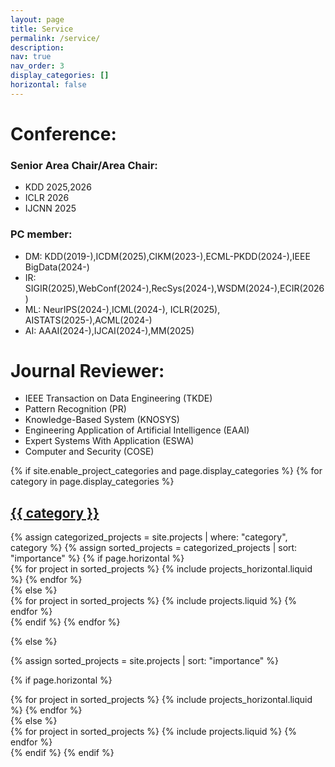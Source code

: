 ```yaml
---
layout: page
title: Service
permalink: /service/
description: 
nav: true
nav_order: 3
display_categories: []
horizontal: false
---
```


# Conference:

### Senior Area Chair/Area Chair:

- KDD 2025,2026
- ICLR 2026
- IJCNN 2025

### PC member:

- DM: KDD(2019-),ICDM(2025),CIKM(2023-),ECML-PKDD(2024-),IEEE BigData(2024-) 
- IR: SIGIR(2025),WebConf(2024-),RecSys(2024-),WSDM(2024-),ECIR(2026)
- ML: NeurIPS(2024-),ICML(2024-), ICLR(2025), AISTATS(2025-),ACML(2024-)
- AI: AAAI(2024-),IJCAI(2024-),MM(2025)

# Journal Reviewer:

- IEEE Transaction on Data Engineering (TKDE)
- Pattern Recognition (PR)
- Knowledge-Based System (KNOSYS)
- Engineering Application of Artificial Intelligence (EAAI)
- Expert Systems With Application (ESWA)
- Computer and Security (COSE)

<!-- pages/projects.md -->
<div class="projects">
{% if site.enable_project_categories and page.display_categories %}
  <!-- Display categorized projects -->
  {% for category in page.display_categories %}
  <a id="{{ category }}" href=".#{{ category }}">
    <h2 class="category">{{ category }}</h2>
  </a>
  {% assign categorized_projects = site.projects | where: "category", category %}
  {% assign sorted_projects = categorized_projects | sort: "importance" %}
  <!-- Generate cards for each project -->
  {% if page.horizontal %}
  <div class="container">
    <div class="row row-cols-1 row-cols-md-2">
    {% for project in sorted_projects %}
      {% include projects_horizontal.liquid %}
    {% endfor %}
    </div>
  </div>
  {% else %}
  <div class="row row-cols-1 row-cols-md-3">
    {% for project in sorted_projects %}
      {% include projects.liquid %}
    {% endfor %}
  </div>
  {% endif %}
  {% endfor %}

{% else %}

<!-- Display projects without categories -->

{% assign sorted_projects = site.projects | sort: "importance" %}

  <!-- Generate cards for each project -->

{% if page.horizontal %}

  <div class="container">
    <div class="row row-cols-1 row-cols-md-2">
    {% for project in sorted_projects %}
      {% include projects_horizontal.liquid %}
    {% endfor %}
    </div>
  </div>
  {% else %}
  <div class="row row-cols-1 row-cols-md-3">
    {% for project in sorted_projects %}
      {% include projects.liquid %}
    {% endfor %}
  </div>
  {% endif %}
{% endif %}
</div>
